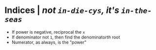 Indices | *not `in-die-cys`, it's `in-the-seas`*
=======
* If power is negative, reciprocal the `x`
* If denominator not `1`, then find the denominato*rth* root
* Numerator, as always, is the "power"

